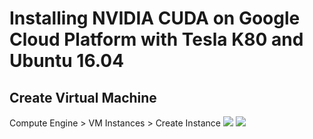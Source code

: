 <h1>Installing NVIDIA CUDA on Google Cloud Platform with Tesla K80 and Ubuntu 16.04</h1>
<h2>Create Virtual Machine</h2>
Compute Engine > VM Instances > Create Instance
<img src="https://github.com/RicardDurall/Machine-Learning/tree/master/GoogleCloudPlatform/Images/Selection_001.png">
<img src="https://github.com/RicardDurall/Machine-Learning/tree/master/GoogleCloudPlatform/Images/Selection_002.png">
